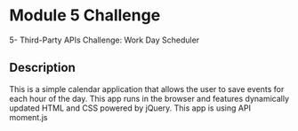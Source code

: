 # Module 5 Challenge

5- Third-Party APIs Challenge: Work Day Scheduler

## Description

This is a simple calendar application that allows the user to save events for each hour of the day.
This app runs in the browser and features dynamically updated HTML and CSS powered by jQuery.
This app is using API moment.js
